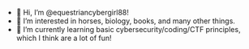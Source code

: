 - 👋 Hi, I’m @equestriancybergirl88!
- 👀 I’m interested in horses, biology, books, and many other things.
- 🌱 I’m currently learning basic cybersecurity/coding/CTF principles, which I think are a lot of fun!


<!---
equestriancybergirl88/equestriancybergirl88 is a ✨ special ✨ repository because its `README.md` (this file) appears on your GitHub profile.
You can click the Preview link to take a look at your changes.
--->
